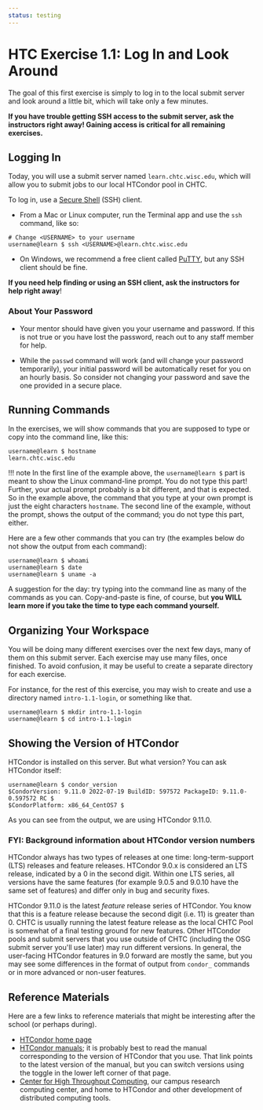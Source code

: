 ```yaml
---
status: testing
---
```


<style type="text/css"> pre em { font-style: normal; background-color: yellow; } pre strong { font-style: normal; font-weight: bold; color: \#008; } </style>

HTC Exercise 1.1: Log In and Look Around
===========================================

The goal of this first exercise is simply to log in to the local submit server and look around a little bit, which will take only a few minutes. 

**If you have trouble getting SSH access to the submit server, ask the instructors right away! Gaining access is critical for all remaining exercises.**

Logging In
----------

Today, you will use a submit server named `learn.chtc.wisc.edu`, which will allow you to submit jobs to our local HTCondor pool in CHTC.

To log in, use a [Secure Shell](http://en.wikipedia.org/wiki/Secure_Shell) (SSH) client.

-   From a Mac or Linux computer, run the Terminal app and use the `ssh` command, like so:

``` hl_lines="1"
# Change <USERNAME> to your username
username@learn $ ssh <USERNAME>@learn.chtc.wisc.edu
```
    
-   On Windows, we recommend a free client called [PuTTY](http://www.chiark.greenend.org.uk/~sgtatham/putty/),
    but any SSH client should be fine.

**If you need help finding or using an SSH client, ask the instructors for help right away**!

### About Your Password

-   Your mentor should have given you your username and password.
    If this is not true or you have lost the password, reach out to any staff member for help.

-   While the `passwd` command will work (and will change your password temporarily),
    your initial password will be automatically reset for you on an hourly basis.
    So consider not changing your password and save the one provided in a secure place.

Running Commands
----------------

In the exercises, we will show commands that you are supposed to type or copy into the command line, like this:

``` console
username@learn $ hostname
learn.chtc.wisc.edu
```

!!! note
    In the first line of the example above, the `username@learn $` part is meant to show the Linux command-line prompt.
    You do not type this part! Further, your actual prompt probably is a bit different, and that is expected.
    So in the example above, the command that you type at your own prompt is just the eight characters `hostname`.
    The second line of the example, without the prompt, shows the output of the command; you do not type this part,
    either.

Here are a few other commands that you can try (the examples below do not show the output from each command):

``` console
username@learn $ whoami
username@learn $ date
username@learn $ uname -a
```

A suggestion for the day: try typing into the command line as many of the commands as you can.
Copy-and-paste is fine, of course, but **you WILL learn more if you take the time to type each command yourself.**

Organizing Your Workspace
-------------------------

You will be doing many different exercises over the next few days, many of them on this submit server. Each exercise may use many files, once finished. To avoid confusion, it may be useful to create a separate directory for each exercise.

For instance, for the rest of this exercise, you may wish to create and use a directory named `intro-1.1-login`, or something like that.

``` console
username@learn $ mkdir intro-1.1-login
username@learn $ cd intro-1.1-login
```

Showing the Version of HTCondor
-------------------------------

HTCondor is installed on this server. But what version? You can ask HTCondor itself:

``` console
username@learn $ condor_version
$CondorVersion: 9.11.0 2022-07-19 BuildID: 597572 PackageID: 9.11.0-0.597572 RC $
$CondorPlatform: x86_64_CentOS7 $
```

As you can see from the output, we are using HTCondor 9.11.0.

### FYI: Background information about HTCondor version numbers

HTCondor always has two types of releases at one time: long-term-support (LTS) releases and feature releases. HTCondor 9.0.x is considered an LTS release, indicated by a 0 in the second digit. Within one LTS series, all versions have the same features (for example 9.0.5 and 9.0.10 have the same set of features) and differ only in bug and security fixes.

HTCondor 9.11.0 is the latest _feature_ release series of HTCondor. You know that this is a feature release because the second digit (i.e. 11) is greater than 0. CHTC is usually running the latest feature release as the local CHTC Pool is somewhat of a final testing ground for new features. Other HTCondor pools and submit servers that you use outside of CHTC (including the OSG submit server you'll use later) may run different versions. In general, the user-facing HTCondor features in 9.0 forward are mostly the same, but you may see some differences in the format of output from `condor_` commands or in more advanced or non-user features.

Reference Materials
-------------------

Here are a few links to reference materials that might be interesting after the school (or perhaps during).

-   [HTCondor home page](https://htcondor.org)
-   [HTCondor manuals](https://htcondor.readthedocs.io/en/latest/); it is probably best to read the manual corresponding to the version of HTCondor that you use. That link points to the latest version of the manual, but you can switch versions using the toggle in the lower left corner of that page.
-   [Center for High Throughput Computing](http://chtc.cs.wisc.edu/), our campus research computing center, and home to HTCondor and other development of distributed computing tools.
